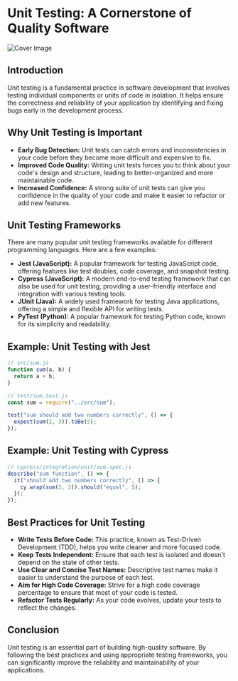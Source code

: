 # Unit Testing: A Cornerstone of Quality Software

![Cover Image](https://images.pexels.com/photos/546819/pexels-photo-546819.jpeg?auto=compress&cs=tinysrgb&w=840&dpr=1)

## Introduction

Unit testing is a fundamental practice in software development that involves testing individual components or units of code in isolation. It helps ensure the correctness and reliability of your application by identifying and fixing bugs early in the development process.

## Why Unit Testing is Important

- **Early Bug Detection:** Unit tests can catch errors and inconsistencies in your code before they become more difficult and expensive to fix.
- **Improved Code Quality:** Writing unit tests forces you to think about your code's design and structure, leading to better-organized and more maintainable code.
- **Increased Confidence:** A strong suite of unit tests can give you confidence in the quality of your code and make it easier to refactor or add new features.

## Unit Testing Frameworks

There are many popular unit testing frameworks available for different programming languages. Here are a few examples:

- **Jest (JavaScript):** A popular framework for testing JavaScript code, offering features like test doubles, code coverage, and snapshot testing.
- **Cypress (JavaScript):** A modern end-to-end testing framework that can also be used for unit testing, providing a user-friendly interface and integration with various testing tools.
- **JUnit (Java):** A widely used framework for testing Java applications, offering a simple and flexible API for writing tests.
- **PyTest (Python):** A popular framework for testing Python code, known for its simplicity and readability.

## Example: Unit Testing with Jest

```javascript
// src/sum.js
function sum(a, b) {
  return a + b;
}

// test/sum.test.js
const sum = require("../src/sum");

test("sum should add two numbers correctly", () => {
  expect(sum(2, 3)).toBe(5);
});
```

## Example: Unit Testing with Cypress

```javascript
// cypress/integration/unit/sum.spec.js
describe("sum function", () => {
  it("should add two numbers correctly", () => {
    cy.wrap(sum(2, 3)).should("equal", 5);
  });
});
```

## Best Practices for Unit Testing

- **Write Tests Before Code:** This practice, known as Test-Driven Development (TDD), helps you write cleaner and more focused code.
- **Keep Tests Independent:** Ensure that each test is isolated and doesn't depend on the state of other tests.
- **Use Clear and Concise Test Names:** Descriptive test names make it easier to understand the purpose of each test.
- **Aim for High Code Coverage:** Strive for a high code coverage percentage to ensure that most of your code is tested.
- **Refactor Tests Regularly:** As your code evolves, update your tests to reflect the changes.

## Conclusion

Unit testing is an essential part of building high-quality software. By following the best practices and using appropriate testing frameworks, you can significantly improve the reliability and maintainability of your applications.
